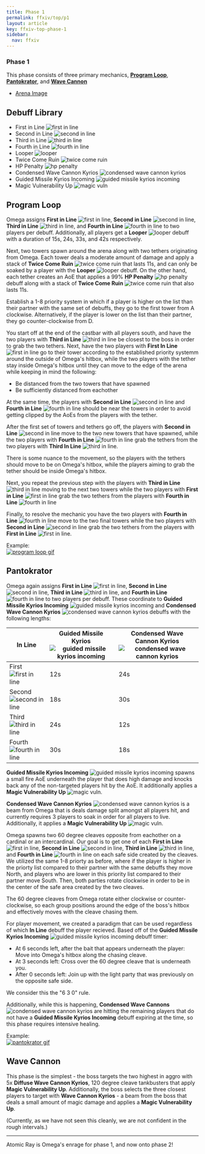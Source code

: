 ```yaml
---
title: Phase 1
permalink: ffxiv/top/p1
layout: article
key: ffxiv-top-phase-1
sidebar:
  nav: ffxiv
---
```

[first in line]: ../../assets/ffxiv/debuffs/firstinline.png "First In Line"
[second in line]: ../../assets/ffxiv/debuffs/secondinline.png "Second In Line"
[third in line]: ../../assets/ffxiv/debuffs/thirdinline.png "Third In Line"
[fourth in line]: ../../assets/ffxiv/debuffs/fourthinline.png "Fourth In Line"
[looper]: ../../assets/ffxiv/debuffs/looper.png "Looper"
[twice come ruin]: ../../assets/ffxiv/debuffs/twicecomeruin.png "Twice Come Ruin"
[hp penalty]: ../../assets/ffxiv/debuffs/hppenalty.png "HP Penalty"
[condensed wave cannon kyrios]: ../../assets/ffxiv/debuffs/condensedwavecannonkyrios.png "Condensed Wave Cannon Kyrios"
[guided missile kyrios incoming]: ../../assets/ffxiv/debuffs/guidedmissilekyriosincoming.png "Guided Missile Kyrios Incoming"
[magic vuln]: ../../assets/ffxiv/debuffs/magicvuln.png "Magic Vuln"
[program loop gif]: ../../assets/ffxiv/strat-gifs/top/p1-program-loop.gif "Program Loop"
[arena image]: ../../assets/ffxiv/arena/TOP/phase1.png "P1 Arena"
[pantokrator gif]: ../../assets/ffxiv/strat-gifs/top/p1-pantokrator.gif
### Phase 1

This phase consists of three primary mechanics, [**Program Loop**](#program-loop), [**Pantokrator**](#pantokrator), and [**Wave Cannon**](#wave-cannon)

- [Arena Image]

## Debuff Library

- First in Line ![first in line]
- Second in Line ![second in line]
- Third in Line ![third in line]
- Fourth in Line ![fourth in line]
- Looper ![looper]
- Twice Come Ruin ![twice come ruin]
- HP Penalty ![hp penalty]
- Condensed Wave Cannon Kyrios ![condensed wave cannon kyrios]
- Guided Missile Kyrios Incoming ![guided missile kyrios incoming]
- Magic Vulnerability Up ![magic vuln]

## Program Loop

Omega assigns **First in Line** ![first in line], **Second in Line** ![second in line], **Third in Line** ![third in line], and **Fourth in Line** ![fourth in line] to two players per debuff. Additionally, all players get a **Looper** ![looper] debuff with a duration of 15s, 24s, 33s, and 42s respectively. 

Next, two towers spawn around the arena along with two tethers originating from Omega. Each tower deals a moderate amount of damage and apply a stack of **Twice Come Ruin** ![twice come ruin] that lasts 11s, and can only be soaked by a player with the **Looper** ![looper] debuff. On the other hand, each tether creates an AoE that applies a 99% **HP Penalty** ![hp penalty] debuff along with a stack of **Twice Come Ruin** ![twice come ruin] that also lasts 11s.  

Establish a 1-8 priority system in which if a player is higher on the list than their partner with the same set of debuffs, they go to the first tower from A clockwise. Alternatively, if the player is lower on the list than their partner, they go counter-clockwise from D. 

You start off at the end of the castbar with all players south, and have the two players with **Third in Line** ![third in line] be closest to the boss in order to grab the two tethers. Next, have the two players with **First In Line** ![first in line] go to their tower according to the established priority systemm around the outside of Omega's hitbox, while the two players with the tether stay inside Omega's hitbox until they can move to the edge of the arena while keeping in mind the following:
- Be distanced from the two towers that have spawned
- Be sufficiently distanced from eachother

At the same time, the players with **Second in Line** ![second in line] and **Fourth in Line** ![fourth in line] should be near the towers in order to avoid getting clipped by the AoEs from the players with the tether. 

After the first set of towers and tethers go off, the players with **Second in Line** ![second in line] move to the two new towers that have spawned, while the two players with **Fourth in Line** ![fourth in line] grab the tethers from the two players with **Third In Line** ![third in line]. 

There is some nuance to the movement, so the players with the tethers should move to be on Omega's hitbox, while the players aiming to grab the tether should be inside Omega's hitbox. 

Next, you repeat the previous step with the players with **Third in Line** ![third in line] moving to the next two towers while the two players with **First in Line** ![first in line] grab the two tethers from the players with **Fourth in Line** ![fourth in line]

Finally, to resolve the mechanic you have the two players with **Fourth in Line** ![fourth in line] move to the two final towers while the two players with **Second in Line** ![second in line] grab the two tethers from the players with **First in Line** ![first in line].

Example:  
 [![program loop gif]](https://ff14.toolboxgaming.space/?id=974187611074761&preview=1)

## Pantokrator
Omega again assigns **First in Line** ![first in line], **Second in Line** ![second in line], **Third in Line** ![third in line], and **Fourth in Line** ![fourth in line] to two players per debuff. These coordinate to **Guided Missile Kyrios Incoming** ![guided missile kyrios incoming] and **Condensed Wave Cannon Kyrios** ![condensed wave cannon kyrios] debuffs with the following lengths:

| In Line | Guided Missile Kyrios ![guided missile kyrios incoming] | Condensed Wave Cannon Kyrios ![condensed wave cannon kyrios] |
| ---- | ---- | ---- |
| First ![first in line] | 12s | 24s |
| Second ![second in line] | 18s | 30s |
| Third ![third in line] | 24s | 12s | 
| Fourth ![fourth in line] | 30s | 18s |

**Guided Missile Kyrios Incoming** ![guided missile kyrios incoming] spawns a small fire AoE underneath the player that does high damage and knocks back any of the non-targeted players hit by the AoE. It additionally applies a **Magic Vulnerability Up** ![magic vuln].

**Condensed Wave Cannon Kyrios** ![condensed wave cannon kyrios] is a beam from Omega that is deals damage split amongst all players hit, and currently requires 3 players to soak in order for all players to live. Additionally, it applies a **Magic Vulnerability Up** ![magic vuln].

Omega spawns two 60 degree cleaves opposite from eachother on a cardinal or an intercardinal. Our goal is to get one of each **First in Line** ![first in line], **Second in Line** ![second in line], **Third in Line** ![third in line], and **Fourth in Line** ![fourth in line] on each safe side created by the cleaves. We utilized the same 1-8 priorty as before, where if the player is higher in the priorty list compared to their partner with the same debuffs they move North, and players who are lower in this priority list compared to their partner move South. Then, both parties rotate clockwise in order to be in the center of the safe area created by the two cleaves. 

The 60 degree cleaves from Omega rotate either clockwise or counter-clockwise, so each group positions around the edge of the boss's hitbox and effectively moves with the cleave chasing them. 

For player movement, we created a paradigm that can be used regardless of which **In Line** debuff the player recieved. Based off of the **Guided Missile Kyrios Incoming** ![guided missile kyrios incoming] debuff timer:
- At 6 seconds left, after the bait that appears underneath the player: Move into Omega's hitbox along the chasing cleave.
- At 3 seconds left: Cross over the 60 degree cleave that is underneath you.
- After 0 seconds left: Join up with the light party that was previously on the opposite safe side.

We consider this the "6 3 0" rule.
 
Additionally, while this is happening, **Condensed Wave Cannons** ![condensed wave cannon kyrios] are hitting the remaining players that do not have a **Guided Missile Kyrios Incoming** debuff expiring at the time, so this phase requires intensive healing.

Example:  
[![pantokrator gif]](https://ff14.toolboxgaming.space/?id=050283505205761&preview=1#1)

## Wave Cannon

This phase is the simplest - the boss targets the two highest in aggro with 5x **Diffuse Wave Cannon Kyrios**, 120 degree cleave tankbusters that apply **Magic Vulnerability Up**. Additionally, the boss selects the three closest players to target with **Wave Cannon Kyrios** - a beam from the boss that deals a small amount of magic damage and applies a **Magic Vulnerability Up**. 

(Currently, as we have not seen this cleanly, we are not confident in the rough intervals.)

---
Atomic Ray is Omega's enrage for phase 1, and now onto phase 2!